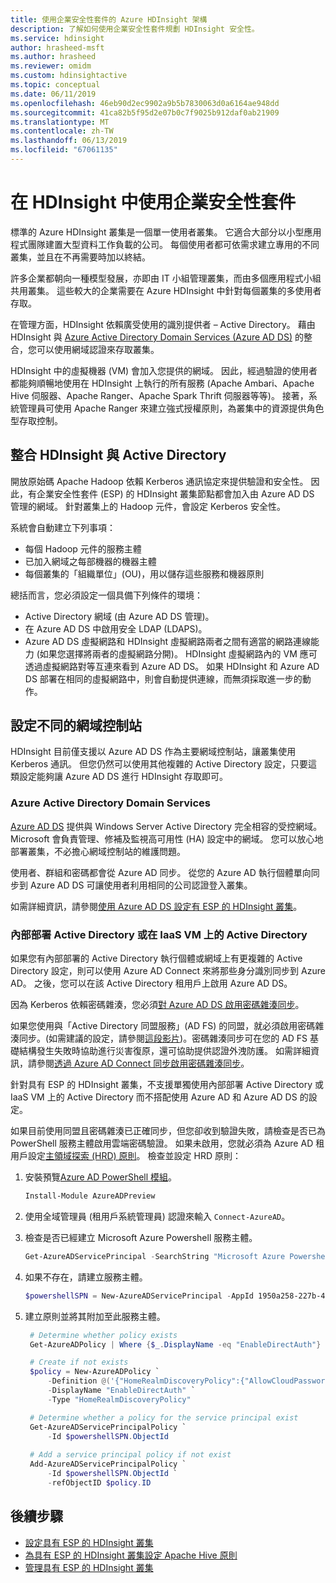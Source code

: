 ```yaml
---
title: 使用企業安全性套件的 Azure HDInsight 架構
description: 了解如何使用企業安全性套件規劃 HDInsight 安全性。
ms.service: hdinsight
author: hrasheed-msft
ms.author: hrasheed
ms.reviewer: omidm
ms.custom: hdinsightactive
ms.topic: conceptual
ms.date: 06/11/2019
ms.openlocfilehash: 46eb90d2ec9902a9b5b7830063d0a6164ae948dd
ms.sourcegitcommit: 41ca82b5f95d2e07b0c7f9025b912daf0ab21909
ms.translationtype: MT
ms.contentlocale: zh-TW
ms.lasthandoff: 06/13/2019
ms.locfileid: "67061135"
---
```

# <a name="use-enterprise-security-package-in-hdinsight"></a>在 HDInsight 中使用企業安全性套件

標準的 Azure HDInsight 叢集是一個單一使用者叢集。 它適合大部分以小型應用程式團隊建置大型資料工作負載的公司。 每個使用者都可依需求建立專用的不同叢集，並且在不再需要時加以終結。 

許多企業都朝向一種模型發展，亦即由 IT 小組管理叢集，而由多個應用程式小組共用叢集。 這些較大的企業需要在 Azure HDInsight 中針對每個叢集的多使用者存取。

在管理方面，HDInsight 依賴廣受使用的識別提供者 – Active Directory。 藉由 HDInsight 與 [Azure Active Directory Domain Services (Azure AD DS)](../../active-directory-domain-services/overview.md) 的整合，您可以使用網域認證來存取叢集。 

HDInsight 中的虛擬機器 (VM) 會加入您提供的網域。 因此，經過驗證的使用者都能夠順暢地使用在 HDInsight 上執行的所有服務 (Apache Ambari、Apache Hive 伺服器、Apache Ranger、Apache Spark Thrift 伺服器等等)。 接著，系統管理員可使用 Apache Ranger 來建立強式授權原則，為叢集中的資源提供角色型存取控制。

## <a name="integrate-hdinsight-with-active-directory"></a>整合 HDInsight 與 Active Directory

開放原始碼 Apache Hadoop 依賴 Kerberos 通訊協定來提供驗證和安全性。 因此，有企業安全性套件 (ESP) 的 HDInsight 叢集節點都會加入由 Azure AD DS 管理的網域。 針對叢集上的 Hadoop 元件，會設定 Kerberos 安全性。 

系統會自動建立下列事項：

- 每個 Hadoop 元件的服務主體
- 已加入網域之每部機器的機器主體
- 每個叢集的「組織單位」(OU)，用以儲存這些服務和機器原則

總括而言，您必須設定一個具備下列條件的環境：

- Active Directory 網域 (由 Azure AD DS 管理)。
- 在 Azure AD DS 中啟用安全 LDAP (LDAPS)。
- Azure AD DS 虛擬網路和 HDInsight 虛擬網路兩者之間有適當的網路連線能力 (如果您選擇將兩者的虛擬網路分開)。 HDInsight 虛擬網路內的 VM 應可透過虛擬網路對等互連來看到 Azure AD DS。 如果 HDInsight 和 Azure AD DS 部署在相同的虛擬網路中，則會自動提供連線，而無須採取進一步的動作。

## <a name="set-up-different-domain-controllers"></a>設定不同的網域控制站
HDInsight 目前僅支援以 Azure AD DS 作為主要網域控制站，讓叢集使用 Kerberos 通訊。 但您仍然可以使用其他複雜的 Active Directory 設定，只要這類設定能夠讓 Azure AD DS 進行 HDInsight 存取即可。

### <a name="azure-active-directory-domain-services"></a>Azure Active Directory Domain Services
[Azure AD DS](../../active-directory-domain-services/overview.md) 提供與 Windows Server Active Directory 完全相容的受控網域。 Microsoft 會負責管理、修補及監視高可用性 (HA) 設定中的網域。 您可以放心地部署叢集，不必擔心網域控制站的維護問題。 

使用者、群組和密碼都會從 Azure AD 同步。 從您的 Azure AD 執行個體單向同步到 Azure AD DS 可讓使用者利用相同的公司認證登入叢集。 

如需詳細資訊，請參閱[使用 Azure AD DS 設定有 ESP 的 HDInsight 叢集](./apache-domain-joined-configure-using-azure-adds.md)。

### <a name="on-premises-active-directory-or-active-directory-on-iaas-vms"></a>內部部署 Active Directory 或在 IaaS VM 上的 Active Directory

如果您有內部部署的 Active Directory 執行個體或網域上有更複雜的 Active Directory 設定，則可以使用 Azure AD Connect 來將那些身分識別同步到 Azure AD。 之後，您可以在該 Active Directory 租用戶上啟用 Azure AD DS。 

因為 Kerberos 依賴密碼雜湊，您必須[對 Azure AD DS 啟用密碼雜湊同步](../../active-directory-domain-services/active-directory-ds-getting-started-password-sync.md)。 

如果您使用與「Active Directory 同盟服務」(AD FS) 的同盟，就必須啟用密碼雜湊同步。(如需建議的設定，請參閱[這段影片](https://youtu.be/qQruArbu2Ew))。密碼雜湊同步可在您的 AD FS 基礎結構發生失敗時協助進行災害復原，還可協助提供認證外洩防護。 如需詳細資訊，請參閱[透過 Azure AD Connect 同步啟用密碼雜湊同步](../../active-directory/hybrid/how-to-connect-password-hash-synchronization.md)。 

針對具有 ESP 的 HDInsight 叢集，不支援單獨使用內部部署 Active Directory 或 IaaS VM 上的 Active Directory 而不搭配使用 Azure AD 和 Azure AD DS 的設定。

如果目前使用同盟且密碼雜湊已正確同步，但您卻收到驗證失敗，請檢查是否已為 PowerShell 服務主體啟用雲端密碼驗證。 如果未啟用，您就必須為 Azure AD 租用戶設定[主領域探索 (HRD) 原則](../../active-directory/manage-apps/configure-authentication-for-federated-users-portal.md)。 檢查並設定 HRD 原則：

1. 安裝預覽[Azure AD PowerShell 模組](https://docs.microsoft.com/powershell/azure/active-directory/install-adv2)。

   ```powershell
   Install-Module AzureADPreview
   ```

2. 使用全域管理員 (租用戶系統管理員) 認證來輸入 `Connect-AzureAD`。

3. 檢查是否已經建立 Microsoft Azure Powershell 服務主體。

   ```powershell
   Get-AzureADServicePrincipal -SearchString "Microsoft Azure Powershell"
   ```

4. 如果不存在，請建立服務主體。

   ```powershell
   $powershellSPN = New-AzureADServicePrincipal -AppId 1950a258-227b-4e31-a9cf-717495945fc2
   ```

5. 建立原則並將其附加至此服務主體。

   ```powershell
    # Determine whether policy exists
    Get-AzureADPolicy | Where {$_.DisplayName -eq "EnableDirectAuth"}

    # Create if not exists
    $policy = New-AzureADPolicy `
        -Definition @('{"HomeRealmDiscoveryPolicy":{"AllowCloudPasswordValidation":true}}') `
        -DisplayName "EnableDirectAuth" `
        -Type "HomeRealmDiscoveryPolicy"

    # Determine whether a policy for the service principal exist
    Get-AzureADServicePrincipalPolicy `
        -Id $powershellSPN.ObjectId
    
    # Add a service principal policy if not exist
    Add-AzureADServicePrincipalPolicy `
        -Id $powershellSPN.ObjectId `
        -refObjectID $policy.ID
   ```

## <a name="next-steps"></a>後續步驟

* [設定具有 ESP 的 HDInsight 叢集](apache-domain-joined-configure-using-azure-adds.md)
* [為具有 ESP 的 HDInsight 叢集設定 Apache Hive 原則](apache-domain-joined-run-hive.md)
* [管理具有 ESP 的 HDInsight 叢集](apache-domain-joined-manage.md) 
